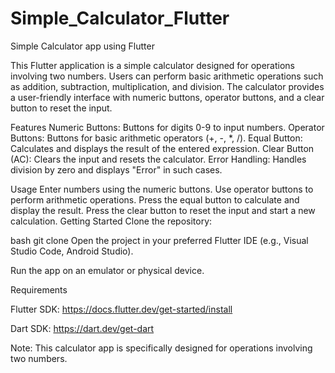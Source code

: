 # Simple_Calculator_Flutter

Simple Calculator app using Flutter


   This Flutter application is a simple calculator designed for operations involving two numbers. Users can perform basic arithmetic operations such as addition, subtraction, multiplication, and division. The calculator provides a user-friendly interface with numeric buttons, operator buttons, and a clear button to reset the input.

Features
Numeric Buttons: Buttons for digits 0-9 to input numbers.
Operator Buttons: Buttons for basic arithmetic operators (+, -, *, /).
Equal Button: Calculates and displays the result of the entered expression.
Clear Button (AC): Clears the input and resets the calculator.
Error Handling: Handles division by zero and displays "Error" in such cases.

Usage
Enter numbers using the numeric buttons.
Use operator buttons to perform arithmetic operations.
Press the equal button to calculate and display the result.
Press the clear button to reset the input and start a new calculation.
Getting Started
Clone the repository:

bash
git clone 
Open the project in your preferred Flutter IDE (e.g., Visual Studio Code, Android Studio).

Run the app on an emulator or physical device.

Requirements

Flutter SDK: https://docs.flutter.dev/get-started/install

Dart SDK: https://dart.dev/get-dart

Note: This calculator app is specifically designed for operations involving two numbers.


